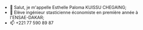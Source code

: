- 👋 Salut, je m'appelle  Esthelle Paloma KUISSU CHEGAING;
- 👀 Elève ingénieur stasticienne économiste en première année à l'ENSAE-DAKAR;
- 📫 +221 77 590 89 87

<!---
Paloma-KUISSU/Paloma-KUISSU is a ✨ special ✨ repository because its `README.md` (this file) appears on your GitHub profile.
You can click the Preview link to take a look at your changes.
--->
